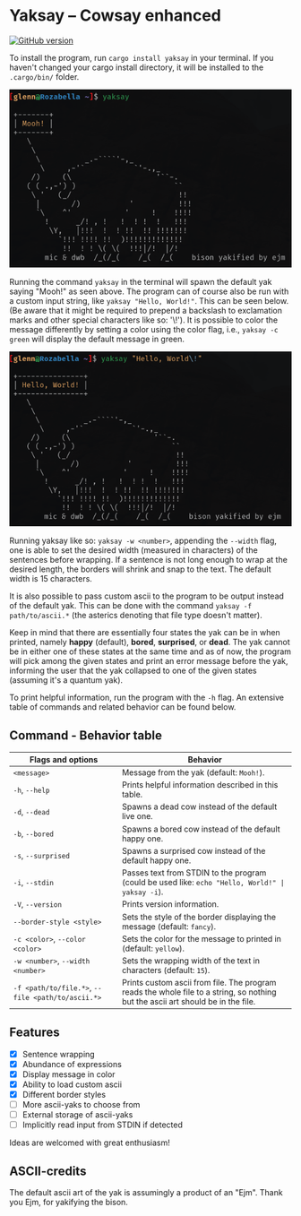 # Yaksay &ndash; Cowsay enhanced

[![GitHub version](https://img.shields.io/crates/v/yaksay?color=green&style=for-the-badge)](https://crates.io/crates/yaksay)

To install the program, run `cargo install yaksay` in your terminal. If you haven't changed your cargo install directory, it will be installed to the `.cargo/bin/` folder.

![Yaksay default preview](yaksay-preview-default.png)

Running the command `yaksay` in the terminal will spawn the default yak saying "Mooh!" as seen above. The program can of course also be run with a custom input string, like `yaksay "Hello, World!"`. This can be seen below. (Be aware that it might be required to prepend a backslash to exclamation marks and other special characters like so: '\\!'). It is possible to color the message differently by setting a color using the color flag, i.e., `yaksay -c green` will display the default message in green. 

![Yaksay custom string preview](yaksay-preview-custom_string.png)

Running yaksay like so: `yaksay -w <number>`, appending the `--width` flag, one is able to set the desired width (measured in characters) of the sentences before wrapping. If a sentence is not long enough to wrap at the desired length, the borders will shrink and snap to the text. The default width is 15 characters.

It is also possible to pass custom ascii to the program to be output instead of the default yak. This can be done with the command `yaksay -f path/to/ascii.*` (the asterics denoting that file type doesn't matter). 

Keep in mind that there are essentially four states the yak can be in when printed, namely **happy** (default), **bored**, **surprised**, or **dead**. The yak cannot be in either one of these states at the same time and as of now, the program will pick among the given states and print an error message before the yak, informing the user that the yak collapsed to one of the given states (assuming it's a quantum yak).

To print helpful information, run the program with the `-h` flag. An extensive table of commands and related behavior can be found below.

## Command - Behavior table

| Flags and options                                | Behavior                                                                                                                        |
|--------------------------------------------------|---------------------------------------------------------------------------------------------------------------------------------|
| `<message>`                                      | Message from the yak (default: `Mooh!`).                                                                                        |
| `-h`, `--help`                                   | Prints helpful information described in this table.                                                                             |
| `-d`, `--dead`                                   | Spawns a dead cow instead of the default live one.                                                                              |
| `-b`, `--bored`                                  | Spawns a bored cow instead of the default happy one.                                                                            |
| `-s`, `--surprised`                              | Spawns a surprised cow instead of the default happy one.                                                                        |
| `-i`, `--stdin`                                  | Passes text from STDIN to the program (could be used like: `echo "Hello, World!" \| yaksay -i`).                                |
| `-V`, `--version`                                | Prints version information.                                                                                                     |
| `--border-style <style>`						   | Sets the style of the border displaying the message (default: `fancy`).                                                         |
| `-c <color>`, `--color <color>`                  | Sets the color for the message to printed in (default: `yellow`).                                                               |
| `-w <number>`, `--width <number>`                | Sets the wrapping width of the text in characters (default: `15`).                                                              |
| `-f <path/to/file.*>`, `--file <path/to/ascii.*>`| Prints custom ascii from file. The program reads the whole file to a string, so nothing but the ascii art should be in the file.|

## Features

+ [x] Sentence wrapping
+ [x] Abundance of expressions
+ [x] Display message in color
+ [x] Ability to load custom ascii
+ [x] Different border styles
+ [ ] More ascii-yaks to choose from
+ [ ] External storage of ascii-yaks
+ [ ] Implicitly read input from STDIN if detected

Ideas are welcomed with great enthusiasm!

## ASCII-credits

The default ascii art of the yak is assumingly a product of an "Ejm". Thank you Ejm, for yakifying the bison.
